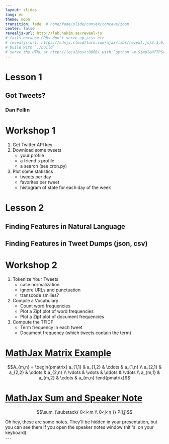 ```yaml
---
layout: slides
lang: en
theme: moon
transition: fade  # none/fade/slide/convex/concave/zoom
center: false
revealjs-url: http://lab.hakim.se/reveal-js
# fails because CDNs don't serve up /css etc
# revealjs-url: https://cdnjs.cloudflare.com/ajax/libs/reveal.js/3.3.0/js/reveal.min.js
# build with `./build`
# serve the HTML at http://localhost:8000/ with `python -m SimpleHTTPServer`
---
```



# Lesson 1

## Got Tweets?

### Dan Fellin


# Workshop 1

1. Get Twitter API key
2. Download some tweets
    - your profile
    - a friend's profile
    - a search (see cron.py)
3. Plot some statistics
    - tweets per day
    - favorites per tweet
    - histogram of state for each day of the week

# Lesson 2

## Finding Features in Natural Language

## Finding Features in Tweet Dumps (json, csv)

# Workshop 2

1. Tokenize Your Tweets
    - case normalization
    - ignore URLs and punctuation
    - transcode smilies?
2. Compile a Vocabulary
    - Count word frequencies
    - Plot a Zipf plot of word frequencies
    - Plot a Zipf plot of document frequencies
3. Compute the TFIDF
    - Term frequency in each tweet
    - Document frequency (which tweets contain the term)


# [MathJax Matrix Example](https://en.wikibooks.org/wiki/LaTeX/Mathematics)

$$A_{m,n} = 
 \begin{pmatrix}
  a_{1,1} & a_{1,2} & \cdots & a_{1,n} \\
  a_{2,1} & a_{2,2} & \cdots & a_{2,n} \\
  \vdots  & \vdots  & \ddots & \vdots  \\
  a_{m,1} & a_{m,2} & \cdots & a_{m,n} 
 \end{pmatrix}$$


# [MathJax Sum and Speaker Note](https://github.com/hakimel/reveal.js/blob/dev/README.md#slide-transitions)

$$\sum_{\substack{
   0<i<m \\
   0<j<n
  }} 
 P(i,j)$$

<aside class="notes">
    Oh hey, these are some notes. They'll be hidden in your presentation, but you can see them if you open the speaker notes window (hit 's' on your keyboard).
</aside>
---


